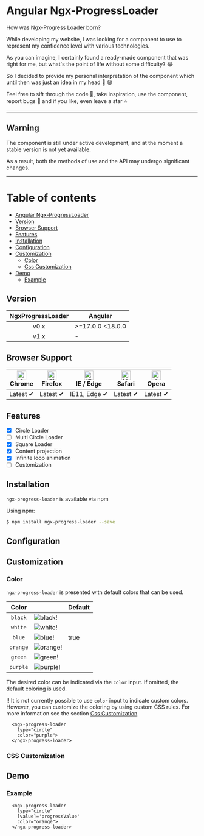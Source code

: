 # Angular Ngx-ProgressLoader

How was Ngx-Progress Loader born?

While developing my website, I was looking for a component to use to represent my confidence level with various technologies.

As you can imagine, I certainly found a ready-made component that was right for me, but what's the point of life without some difficulty? :joy:

So I decided to provide my personal interpretation of the component which until then was just an idea in my head :muscle: :smile:

Feel free to sift through the code :mag_right:, take inspiration, use the component, report bugs :bug: and if you like, even leave a star :star:

---

## Warning

The component is still under active development, and at the moment a stable version is not yet available.

As a result, both the methods of use and the API may undergo significant changes.

---

Table of contents
=================

- [Angular Ngx-ProgressLoader](#angular-ngx-progressloader)
- [Version](#version)
- [Browser Support](#browser-support)
- [Features](#features)
- [Installation](#installation)
- [Configuration](#configuration)
- [Customization](#customization)
  - [Color](#color)
  - [Css Customization](#css-customization)
- [Demo](#demo)
  - [Example](#example)

## Version

| NgxProgressLoader | Angular          |
|:-----------------:| ---------------- |
| v0.x              | >=17.0.0 <18.0.0 |
|  v1.x             |        -         |

## Browser Support

| [<img src="https://raw.githubusercontent.com/alrra/browser-logos/master/src/chrome/chrome_48x48.png" alt="Chrome" width="24px" height="24px" />](http://godban.github.io/browsers-support-badges/)</br>Chrome | [<img src="https://raw.githubusercontent.com/alrra/browser-logos/master/src/firefox/firefox_48x48.png" alt="Firefox" width="24px" height="24px" />](http://godban.github.io/browsers-support-badges/)</br>Firefox | [<img src="https://raw.githubusercontent.com/alrra/browser-logos/master/src/edge/edge_48x48.png" alt="IE / Edge" width="24px" height="24px" />](http://godban.github.io/browsers-support-badges/)</br>IE / Edge | [<img src="https://raw.githubusercontent.com/alrra/browser-logos/master/src/safari-ios/safari-ios_48x48.png" alt="iOS Safari" width="24px" height="24px" />](http://godban.github.io/browsers-support-badges/)</br>Safari | [<img src="https://raw.githubusercontent.com/alrra/browser-logos/master/src/opera/opera_48x48.png" alt="Opera" width="24px" height="24px" />](http://godban.github.io/browsers-support-badges/)</br>Opera |
| ------------------------------------------------------------------------------------------------------------------------------------------------------------------------------------------------------------- | ----------------------------------------------------------------------------------------------------------------------------------------------------------------------------------------------------------------- | --------------------------------------------------------------------------------------------------------------------------------------------------------------------------------------------------------------- | ------------------------------------------------------------------------------------------------------------------------------------------------------------------------------------------------------------------------- | --------------------------------------------------------------------------------------------------------------------------------------------------------------------------------------------------------- |
| Latest ✔                                                                                                                                                                                                      | Latest ✔                                                                                                                                                                                                          | IE11, Edge ✔                                                                                                                                                                                                    | Latest ✔                                                                                                                                                                                                                  | Latest ✔                                                                                                                                                                                                  |

## Features

- [x] Circle Loader
- [ ] Multi Circle Loader
- [x] Square Loader
- [x] Content projection
- [x] Infinite loop animation
- [ ] Customization

## Installation

`ngx-progress-loader` is available via npm

Using npm:

```bash
$ npm install ngx-progress-loader --save
```

## Configuration

## Customization

### Color

`ngx-progress-loader` is presented with default colors that can be used.

|  Color   |                                             | Default |
|:--------:|---------------------------------------------|---------|
| `black`  | ![black!](https://ibb.co/XDXVsWP "black")   |         |
| `white`  | ![white!](https://ibb.co/nB3CSbN "white")   |         |
|  `blue`  | ![blue!](https://ibb.co/mFdKd2m "blue")     | true    |
| `orange` | ![orange!](https://ibb.co/8jX8Bnt "orange") |         |
| `green`  | ![green!](https://ibb.co/72JvXtQ "green")   |         |
| `purple` | ![purple!](https://ibb.co/VBRzs31 "purple") |         |

The desired color can be indicated via the `color` input. If omitted, the default coloring is used.

 :bangbang: It is not currently possible to use `color` input to indicate custom colors. 
 However, you can customize the coloring by using custom CSS rules. For more information see the section
[Css Customization](#css-customization)

```angular17html
  <ngx-progress-loader
    type="circle"
    color="purple">
  </ngx-progress-loader>
```

### CSS Customization

## Demo

### Example

```angular17html
  <ngx-progress-loader
    type="circle"
    [value]='progressValue'
    color="orange">
  </ngx-progress-loader>
```

